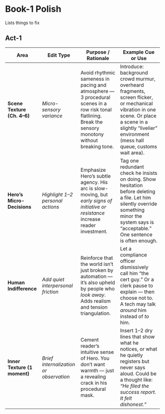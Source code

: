 # Book-1 Polish 

Lists things to fix

## Act-1

| Area | Edit Type  | Purpose / Rationale  | Example Cue or Use |
| - | -- | -- | - |
| **Scene Texture (Ch. 4–6)**  | *Micro-sensory variance*   | Avoid rhythmic sameness in pacing and atmosphere — 3 procedural scenes in a row risk tonal flatlining. Break the sensory monotony without breaking tone. | Introduce: background crowd murmur, overheard fragments, screen flicker, or mechanical vibration in one scene. Or place a scene in a slightly “livelier” environment (mess hall queue, customs wait area). |
| **Hero’s Micro-Decisions**   | *Highlight 1–2 personal actions*   | Emphasize Hero’s subtle agency. His arc is slow-moving, but *early signs of initiative or resistance* increase reader investment.    | Tag one redundant check he insists on doing. Show hesitation before deleting a file. Let him silently override something minor the system says is “acceptable.” One sentence is often enough.  |
| **Human Indifference**   | *Add quiet interpersonal friction* | Reinforce that the world isn’t just broken by automation — it’s also upheld by people who *look away*. Adds realism and tension triangulation.   | Let a compliance officer dismissively call him “the cert guy.” Or a clerk pause to explain — then choose not to. A tech may talk *around* him instead of *to* him. |
| **Inner Texture (1 moment)** | *Brief internalization or observation* | Cement reader’s intuitive sense of Hero. You don’t want warmth — just a revealing crack in his procedural mask.  | Insert 1–2 dry lines that show what he notices, or what he quietly registers but never says aloud. Could be a thought like: *“He filed the success report. It felt dishonest.”*    |
